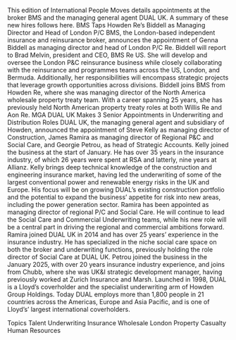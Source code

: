 This edition of International People Moves details appointments at the broker BMS and the managing general agent DUAL UK.
A summary of these new hires follows here.
BMS Taps Howden Re’s Biddell as Managing Director and Head of London P/C
BMS, the London-based independent insurance and reinsurance broker, announces the appointment of Genna Biddell as managing director and head of London P/C Re.
Biddell will report to Brad Melvin, president and CEO, BMS Re US. She will develop and oversee the London P&C reinsurance business while closely collaborating with the reinsurance and programmes teams across the US, London, and Bermuda.
Additionally, her responsibilities will encompass strategic projects that leverage growth opportunities across divisions.
Biddell joins BMS from Howden Re, where she was managing director of the North America wholesale property treaty team. With a career spanning 25 years, she has previously held North American property treaty roles at both Willis Re and Aon Re.
MGA DUAL UK Makes 3 Senior Appointments in Underwriting and Distribution Roles
DUAL UK, the managing general agent and subsidiary of Howden, announced the appointment of Steve Kelly as managing director of Construction, James Ramira as managing director of Regional P&C and Social Care, and Georgie Petrou, as head of Strategic Accounts.
Kelly joined the business at the start of January. He has over 35 years in the insurance industry, of which 26 years were spent at RSA and latterly, nine years at Allianz. Kelly brings deep technical knowledge of the construction and engineering insurance market, having led the underwriting of some of the largest conventional power and renewable energy risks in the UK and Europe.
His focus will be on growing DUAL’s existing construction portfolio and the potential to expand the business’ appetite for risk into new areas, including the power generation sector.
Ramira has been appointed as managing director of regional P/C and Social Care. He will continue to lead the Social Care and Commercial Underwriting teams, while his new role will be a central part in driving the regional and commercial ambitions forward.
Ramira joined DUAL UK in 2014 and has over 25 years’ experience in the insurance industry. He has specialized in the niche social care space on both the broker and underwriting functions, previously holding the role director of Social Care at DUAL UK.
Petrou joined the business in the January 2025, with over 20 years insurance industry experience, and joins from Chubb, where she was UK&I strategic development manager, having previously worked at Zurich Insurance and Marsh.
Launched in 1998, DUAL is a Lloyd’s coverholder and the specialist underwriting arm of Howden Group Holdings. Today DUAL employs more than 1,800 people in 21 countries across the Americas, Europe and Asia Pacific, and is one of Lloyd’s’ largest international coverholders.

Topics
Talent
Underwriting
Insurance Wholesale
London
Property Casualty
Human Resources
